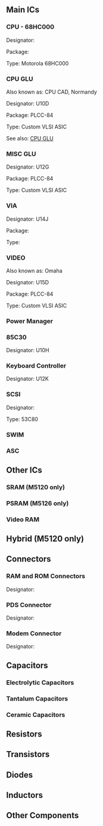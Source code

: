 ## Main ICs

### CPU - 68HC000

Designator:

Package: 

Type: Motorola 68HC000

### CPU GLU

Also known as: CPU CAD, Normandy

Designator: U10D

Package: PLCC-84

Type: Custom VLSI ASIC

See also: [CPU GLU](CPUGLU.md)

### MISC GLU

Designator: U12G

Package: PLCC-84

Type: Custom VLSI ASIC

### VIA

Designator: U14J

Package: 

Type: 

### VIDEO

Also known as: Omaha

Designator: U15D

Package: PLCC-84

Type: Custom VLSI ASIC

### Power Manager

### 85C30

Designator: U10H

### Keyboard Controller

Designator: U12K

### SCSI

Designator: 

Type: 53C80

### SWIM

### ASC

## Other ICs

### SRAM (M5120 only)

### PSRAM (M5126 only)

### Video RAM

## Hybrid (M5120 only)

## Connectors

### RAM and ROM Connectors

Designator: 

### PDS Connector

Designator: 

### Modem Connector

Designator:

## Capacitors

### Electrolytic Capacitors

### Tantalum Capacitors

### Ceramic Capacitors

## Resistors

## Transistors

## Diodes

## Inductors

## Other Components
